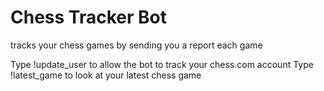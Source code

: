 # Chess Tracker Bot
tracks your chess games by sending you a report each game

Type !update_user <username> to allow the bot to track your chess.com account
Type !latest_game to look at your latest chess game
